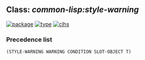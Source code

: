 ## Class: ***common-lisp:style-warning***
[![package](https://img.shields.io/badge/Package-COMMON--LISP-5f9ea0.svg?style=social&colorA=999999)](../) [![type](https://img.shields.io/badge/Type-Class-5f9ea0.svg?style=social&colorA=999999)](../#class) [![clhs](https://img.shields.io/badge/CLHS-STYLE--WARNING-5f9ea0.svg?style=social&colorA=999999)](http://www.lispworks.com/documentation/HyperSpec/Body/e_style_.htm) 
### Precedence list
```
(STYLE-WARNING WARNING CONDITION SLOT-OBJECT T)
```
